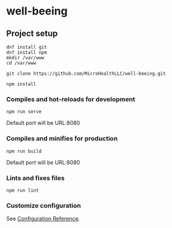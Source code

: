 # well-beeing

## Project setup

```
dnf install git
dnf install npm
mkdir /var/www
cd /var/www

git clone https://github.com/MicroHealthLLC/well-beeing.git

npm install
```

### Compiles and hot-reloads for development
```
npm run serve
```
Default port will be URL:8080

### Compiles and minifies for production
```
npm run build
```
Default port will be URL:8080

### Lints and fixes files
```
npm run lint
```

### Customize configuration
See [Configuration Reference](https://cli.vuejs.org/config/).
